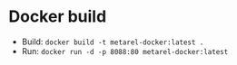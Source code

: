 # Docker build

+ Build: `docker build -t metarel-docker:latest .`
+ Run: `docker run -d -p 8088:80 metarel-docker:latest`
